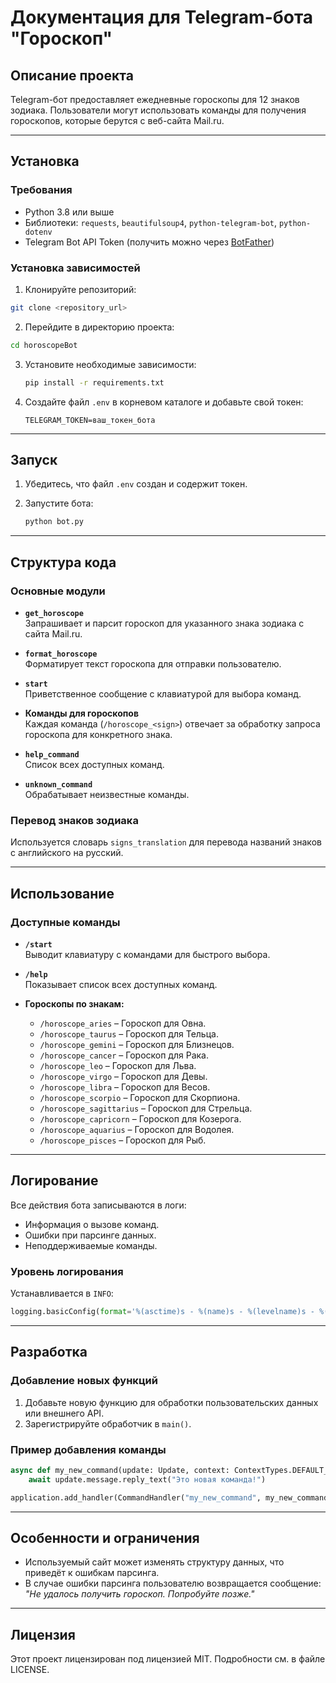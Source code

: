 
# Документация для Telegram-бота "Гороскоп"

## Описание проекта
Telegram-бот предоставляет ежедневные гороскопы для 12 знаков зодиака. Пользователи могут использовать команды для получения гороскопов, которые берутся с веб-сайта Mail.ru.

---

## Установка

### Требования
- Python 3.8 или выше
- Библиотеки: `requests`, `beautifulsoup4`, `python-telegram-bot`, `python-dotenv`
- Telegram Bot API Token (получить можно через [BotFather](https://core.telegram.org/bots#botfather))

### Установка зависимостей

1. Клонируйте репозиторий:
  ```bash
  git clone <repository_url>
  ```
2. Перейдите в директорию проекта:
  ```bash
  cd horoscopeBot
  ```
3. Установите необходимые зависимости:
   ```bash
   pip install -r requirements.txt
   ```

4. Создайте файл `.env` в корневом каталоге и добавьте свой токен:
   ```env
   TELEGRAM_TOKEN=ваш_токен_бота
   ```

---

## Запуск

1. Убедитесь, что файл `.env` создан и содержит токен.
2. Запустите бота:
   
   ```bash
   python bot.py
   ```

---

## Структура кода

### Основные модули
- **`get_horoscope`**  
  Запрашивает и парсит гороскоп для указанного знака зодиака с сайта Mail.ru.

- **`format_horoscope`**  
  Форматирует текст гороскопа для отправки пользователю.

- **`start`**  
  Приветственное сообщение с клавиатурой для выбора команд.

- **Команды для гороскопов**  
  Каждая команда (`/horoscope_<sign>`) отвечает за обработку запроса гороскопа для конкретного знака.

- **`help_command`**  
  Список всех доступных команд.

- **`unknown_command`**  
  Обрабатывает неизвестные команды.

### Перевод знаков зодиака
Используется словарь `signs_translation` для перевода названий знаков с английского на русский.

---

## Использование

### Доступные команды
- **`/start`**  
  Выводит клавиатуру с командами для быстрого выбора.
  
- **`/help`**  
  Показывает список всех доступных команд.

- **Гороскопы по знакам:**
  - `/horoscope_aries` – Гороскоп для Овна.
  - `/horoscope_taurus` – Гороскоп для Тельца.
  - `/horoscope_gemini` – Гороскоп для Близнецов.
  - `/horoscope_cancer` – Гороскоп для Рака.
  - `/horoscope_leo` – Гороскоп для Льва.
  - `/horoscope_virgo` – Гороскоп для Девы.
  - `/horoscope_libra` – Гороскоп для Весов.
  - `/horoscope_scorpio` – Гороскоп для Скорпиона.
  - `/horoscope_sagittarius` – Гороскоп для Стрельца.
  - `/horoscope_capricorn` – Гороскоп для Козерога.
  - `/horoscope_aquarius` – Гороскоп для Водолея.
  - `/horoscope_pisces` – Гороскоп для Рыб.

---

## Логирование

Все действия бота записываются в логи:
- Информация о вызове команд.
- Ошибки при парсинге данных.
- Неподдерживаемые команды.

### Уровень логирования
Устанавливается в `INFO`:
```python
logging.basicConfig(format='%(asctime)s - %(name)s - %(levelname)s - %(message)s', level=logging.INFO)
```

---

## Разработка

### Добавление новых функций
1. Добавьте новую функцию для обработки пользовательских данных или внешнего API.
2. Зарегистрируйте обработчик в `main()`.

### Пример добавления команды
```python
async def my_new_command(update: Update, context: ContextTypes.DEFAULT_TYPE) -> None:
    await update.message.reply_text("Это новая команда!")

application.add_handler(CommandHandler("my_new_command", my_new_command))
```

---

## Особенности и ограничения
- Используемый сайт может изменять структуру данных, что приведёт к ошибкам парсинга.
- В случае ошибки парсинга пользователю возвращается сообщение:  
  *"Не удалось получить гороскоп. Попробуйте позже."*

---

## Лицензия
Этот проект лицензирован под лицензией MIT. Подробности см. в файле LICENSE.

